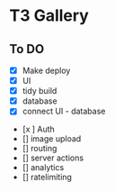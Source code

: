 # T3 Gallery

## To DO

- [x] Make deploy
- [x] UI
- [x] tidy build
- [x] database
- [x] connect UI - database
- [x ] Auth
- [] image upload
- [] routing
- [] server actions
- [] analytics
- [] ratelimiting